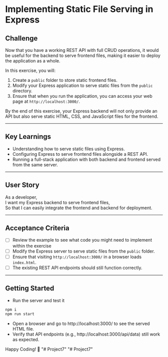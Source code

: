 # Implementing Static File Serving in Express

## Challenge

Now that you have a working REST API with full CRUD operations, it would be useful for the backend to serve frontend files, making it easier to deploy the application as a whole.

In this exercise, you will:

1. Create a `public` folder to store static frontend files.
2. Modify your Express application to serve static files from the `public` directory.
3. Ensure that when you run the application, you can access your web page at `http://localhost:3000/`.

By the end of this exercise, your Express backend will not only provide an API but also serve static HTML, CSS, and JavaScript files for the frontend.

---

## Key Learnings

- Understanding how to serve static files using Express.
- Configuring Express to serve frontend files alongside a REST API.
- Running a full-stack application with both backend and frontend served from the same server.

---

## User Story

As a developer,  
I want my Express backend to serve frontend files,  
So that I can easily integrate the frontend and backend for deployment.

---

## Acceptance Criteria

- [ ] Review the example to see what code you might need to implement within the exercise
- [ ] Modify the Express server to serve static files from the `public` folder.
- [ ] Ensure that visiting `http://localhost:3000/` in a browser loads `index.html`.
- [ ] The existing REST API endpoints should still function correctly.

---

## Getting Started

- Run the server and test it

```bash
npm i
npm run start
```

- Open a browser and go to http://localhost:3000/ to see the served HTML file.
- Verify that API endpoints (e.g., http://localhost:3000/api/data) still work as expected.

Happy Coding! 🚀
"# Project7" 
"# Project7" 
